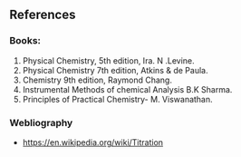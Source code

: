 ## References

### Books:

1. Physical Chemistry, 5th edition, Ira. N .Levine.
2. Physical Chemistry 7th edition, Atkins & de Paula.
3. Chemistry 9th edition, Raymond Chang.
4. Instrumental Methods of chemical Analysis B.K Sharma.
5. Principles of Practical Chemistry- M. Viswanathan.

### Webliography
- https://en.wikipedia.org/wiki/Titration


